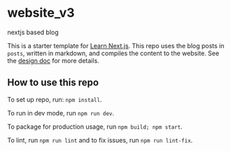 # website_v3
nextjs based blog

This is a starter template for [Learn Next.js](https://nextjs.org/learn). This repo uses the blog posts in `posts`, written in markdown, and compiles the content to the website. See the [design doc](/docs/design.md) for more details.

## How to use this repo

To set up repo, run: `npm install`.

To run in dev mode, run `npm run dev`.

To package for production usage, run `npm build; npm start`.

To lint, run `npm run lint` and to fix issues, run `npm run lint-fix`.
